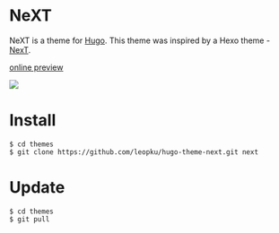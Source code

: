 # NeXT

NeXT is a theme for [Hugo](http://gohugo.io/).
This theme was inspired by a Hexo theme - [NexT](https://github.com/iissnan/hexo-theme-next).

[online preview](http://www.himysql.com)

![](https://img.shields.io/badge/hexo-0.14%2B-brightgreen.svg?style=flat-square)

# Install

```shell
$ cd themes
$ git clone https://github.com/leopku/hugo-theme-next.git next
```

# Update

```shell
$ cd themes
$ git pull
```
